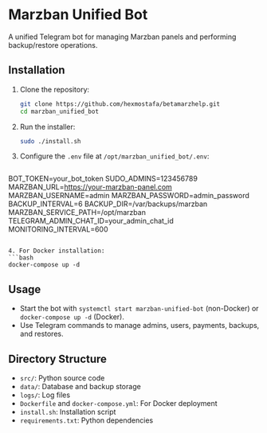 ﻿# Marzban Unified Bot

A unified Telegram bot for managing Marzban panels and performing backup/restore operations.

## Installation

1. Clone the repository:
   ```bash
   git clone https://github.com/hexmostafa/betamarzhelp.git
   cd marzban_unified_bot
   ```

2. Run the installer:
   ```bash
   sudo ./install.sh
   ```

3. Configure the `.env` file at `/opt/marzban_unified_bot/.env`:
   ```plaintext
BOT_TOKEN=your_bot_token
SUDO_ADMINS=123456789
MARZBAN_URL=https://your-marzban-panel.com
MARZBAN_USERNAME=admin
MARZBAN_PASSWORD=admin_password
BACKUP_INTERVAL=6
BACKUP_DIR=/var/backups/marzban
MARZBAN_SERVICE_PATH=/opt/marzban
TELEGRAM_ADMIN_CHAT_ID=your_admin_chat_id
MONITORING_INTERVAL=600
   ```

4. For Docker installation:
   ```bash
   docker-compose up -d
   ```

## Usage

- Start the bot with `systemctl start marzban-unified-bot` (non-Docker) or `docker-compose up -d` (Docker).
- Use Telegram commands to manage admins, users, payments, backups, and restores.

## Directory Structure

- `src/`: Python source code
- `data/`: Database and backup storage
- `logs/`: Log files
- `Dockerfile` and `docker-compose.yml`: For Docker deployment
- `install.sh`: Installation script
- `requirements.txt`: Python dependencies
